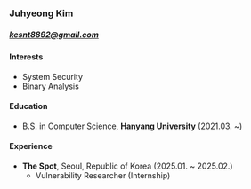 ### Juhyeong Kim

##### kesnt8892@gmail.com

#### Interests

- System Security
- Binary Analysis

#### Education

- B.S. in Computer Science, **Hanyang University** (2021.03. ~)

#### Experience

- **The Spot**, Seoul, Republic of Korea (2025.01. ~ 2025.02.)
  - Vulnerability Researcher (Internship)

<!--
#### Project
-->
